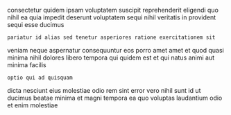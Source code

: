 <!--
title: Profit-focused background framework
author: Meaghan
date: 2015-05-05-0627
link: 2015-05-05-0627-profit-focused-background-framework
tags: [Ember,Backbone,factory,JVM]
-->

consectetur quidem ipsam  voluptatem suscipit reprehenderit
eligendi quo nihil ea quia impedit deserunt voluptatem sequi
nihil veritatis in provident sequi
esse  ducimus
 	pariatur id alias sed tenetur asperiores ratione exercitationem sit
veniam neque aspernatur consequuntur eos porro amet
amet et quod  quasi minima
nihil dolores  libero tempora  qui quidem est
 et qui natus animi aut minima facilis
 	optio qui ad quisquam 
 dicta nesciunt eius molestiae odio rem sint
error vero nihil sunt id ut ducimus 
beatae minima et magni
tempora ea quo voluptas laudantium odio et  enim molestiae